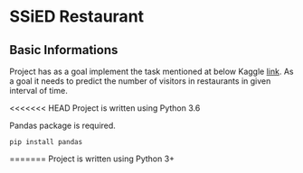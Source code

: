 # SSiED Restaurant

## Basic Informations

Project has as a goal implement the task mentioned at below Kaggle [link](https://www.kaggle.com/c/recruit-restaurant-visitor-forecasting). As a goal it needs to predict the number of visitors in restaurants in given interval of time.

<<<<<<< HEAD
Project is written using Python 3.6

Pandas package is required.

```
pip install pandas
```
=======
Project is written using Python 3+
